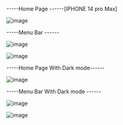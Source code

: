 -----Home Page ------[IPHONE 14 pro Max]












![image](https://github.com/Randipa/To-Do-APP/assets/96324718/e1823ef1-354b-4869-be8d-bb216c8013ac)

































-----Menu Bar ------























![image](https://github.com/Randipa/To-Do-APP/assets/96324718/8347b3a9-b04d-4f17-a994-847a1dfea182)



























![image](https://github.com/Randipa/To-Do-APP/assets/96324718/db73a7a5-046b-40b5-b8e4-bdd8eb96148d)


























-----Home Page With Dark mode------















![image](https://github.com/Randipa/To-Do-APP/assets/96324718/b16d14a5-a599-4e31-911c-97c71882f10c)

-----Menu Bar With Dark mode ------

![image](https://github.com/Randipa/To-Do-APP/assets/96324718/ad016641-659d-44a2-b5bf-5033bf59f9f3)

![image](https://github.com/Randipa/To-Do-APP/assets/96324718/c53daee2-4e7d-4ef4-9511-815b7ca46288)
